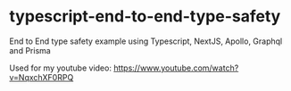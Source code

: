 # typescript-end-to-end-type-safety
End to End type safety example using Typescript, NextJS, Apollo, Graphql and Prisma

Used for my youtube video: https://www.youtube.com/watch?v=NqxchXF0RPQ
